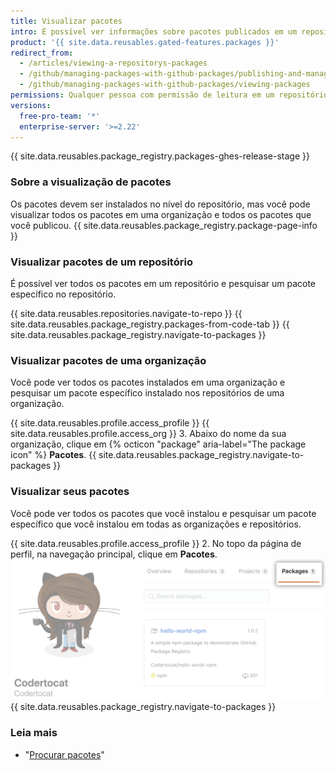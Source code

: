 ```yaml
---
title: Visualizar pacotes
intro: É possível ver informações sobre pacotes publicados em um repositório e limitar os resultados por organização ou usuário.
product: '{{ site.data.reusables.gated-features.packages }}'
redirect_from:
  - /articles/viewing-a-repositorys-packages
  - /github/managing-packages-with-github-packages/publishing-and-managing-packages/viewing-a-repositorys-packages
  - /github/managing-packages-with-github-packages/viewing-packages
permissions: Qualquer pessoa com permissão de leitura em um repositório pode ver os pacotes do repositório.
versions:
  free-pro-team: '*'
  enterprise-server: '>=2.22'
---
```


{{ site.data.reusables.package_registry.packages-ghes-release-stage }}

### Sobre a visualização de pacotes

Os pacotes devem ser instalados no nível do repositório, mas você pode visualizar todos os pacotes em uma organização e todos os pacotes que você publicou. {{ site.data.reusables.package_registry.package-page-info }}

### Visualizar pacotes de um repositório

É possível ver todos os pacotes em um repositório e pesquisar um pacote específico no repositório.

{{ site.data.reusables.repositories.navigate-to-repo }}
{{ site.data.reusables.package_registry.packages-from-code-tab }}
{{ site.data.reusables.package_registry.navigate-to-packages }}

### Visualizar pacotes de uma organização

Você pode ver todos os pacotes instalados em uma organização e pesquisar um pacote específico instalado nos repositórios de uma organização.

{{ site.data.reusables.profile.access_profile }}
{{ site.data.reusables.profile.access_org }}
3. Abaixo do nome da sua organização, clique em
{% octicon "package" aria-label="The package icon" %} **Pacotes**.
{{ site.data.reusables.package_registry.navigate-to-packages }}

### Visualizar seus pacotes

Você pode ver todos os pacotes que você instalou e pesquisar um pacote específico que você instalou em todas as organizações e repositórios.

{{ site.data.reusables.profile.access_profile }}
2. No topo da página de perfil, na navegação principal, clique em **Pacotes**. ![Aba Project (Projeto)](/assets/images/help/package-registry/user-packages-tab.png)
{{ site.data.reusables.package_registry.navigate-to-packages }}

### Leia mais

- "[Procurar pacotes](/github/searching-for-information-on-github/searching-for-packages)"
